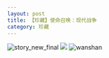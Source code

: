 ```yaml
---
layout: post
title: 【珍藏】使命召唤：现代战争
category: 珍藏
---
```

![story_new_final](http://rfbyhtcfm.hd-bkt.clouddn.com/img/story_new_final_0322.png)
![](http://rfbyavrvr.hd-bkt.clouddn.com/img/call-of-duty-220603-1.jpg)
![wanshan](http://rfbyhtcfm.hd-bkt.clouddn.com/img/wanshan.png)





  




